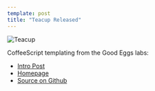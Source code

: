 ```yaml
---
template: post
title: "Teacup Released"
---
```


![Teacup](https://raw.github.com/goodeggs/teacup/master/docs/teacup.jpg)

CoffeeScript templating from the Good Eggs labs:

- [Intro Post](http://bites.goodeggs.com/post/40042760798/teacup-coffeescript-templates-for-developer-happiness)
- [Homepage](http://goodeggs.github.com/teacup/)
- [Source on Github](http://github.com/goodeggs/teacup/)

